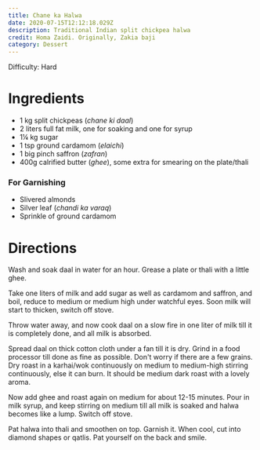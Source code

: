 ```yaml
---
title: Chane ka Halwa
date: 2020-07-15T12:12:18.029Z
description: Traditional Indian split chickpea halwa
credit: Homa Zaidi. Originally, Zakia baji
category: Dessert
---
```

Difficulty: Hard  

# Ingredients
* 1 kg split chickpeas (_chane ki daal_)
* 2 liters full fat milk, one for soaking and one for syrup
* 1¼ kg sugar
* 1 tsp ground cardamom (_elaichi_)
* 1 big pinch saffron (_zafran_)
* 400g calrified butter (_ghee_), some extra for smearing on the plate/thali

### For Garnishing
* Slivered almonds
* Silver leaf (_chandi ka varaq_)
* Sprinkle of ground cardamom

# Directions
Wash and soak daal in water for an hour. Grease a plate or thali with a little ghee.

Take one liters of milk and add sugar as well as cardamom and saffron, and boil, reduce to medium or medium high under watchful eyes. Soon milk will start to thicken, switch off stove.

Throw water away, and now cook daal on a slow fire in one liter of milk till it is completely done, and all milk is absorbed.

Spread daal on thick cotton cloth under a fan till it is dry. Grind in a food processor till done as fine as possible. Don't worry if there are a few grains. Dry roast in a karhai/wok continuously on medium to medium-high stirring continuously, else it can burn. It should be medium dark roast with a lovely aroma.

Now add ghee and roast again on medium for about 12-15 minutes. Pour in milk syrup, and keep stirring on medium till all milk is soaked and halwa becomes like a lump. Switch off stove.

Pat halwa into thali and smoothen on top. Garnish it. When cool, cut into diamond shapes or qatlis. Pat yourself on the back and smile.
